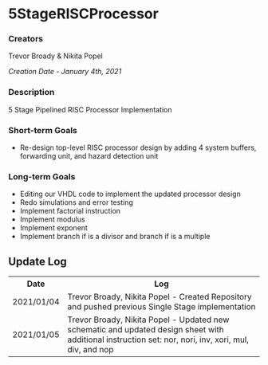 <h1>5StageRISCProcessor</h1>
<h3>Creators</h3>
Trevor Broady & Nikita Popel

<i>Creation Date - January 4th, 2021</i>

<h3>Description</h3>
<p>
5 Stage Pipelined RISC Processor Implementation
</p>

<h3>Short-term Goals</h3>
<ul>
<li>Re-design top-level RISC processor design by adding 4 system buffers, forwarding unit, and hazard detection unit</li>
</ul>

<h3>Long-term Goals</h3>
<ul>
<li>Editing our VHDL code to implement the updated processor design</li>
<li>Redo simulations and error testing</li>
<li>Implement factorial instruction</li>
<li>Implement modulus</li>
<li>Implement exponent</li>
<li>Implement branch if is a divisor and branch if is a multiple</li>
</ul>

<h2>Update Log</h2>
<table>
<tr><th>Date</th><th>Log</th></tr>
<tr><td>2021/01/04</td><td>Trevor Broady, Nikita Popel - Created Repository and pushed previous Single Stage implementation</td></tr>
<tr><td>2021/01/05</td><td>Trevor Broady, Nikita Popel - Updated new schematic and updated design sheet with additional instruction set: nor, nori, inv, xori, mul, div, and nop</td></tr>
</table>
